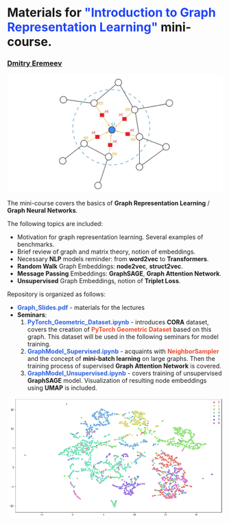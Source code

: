 # Materials for <font color=#1F45FC> "Introduction to Graph Representation Learning" </font> mini-course.

### <a href="https://github.com/d-eremeev/">Dmitry Eremeev</a>
<img src="Seminars/pictures/MP.jpg" width=700>

The mini-course covers the basics of **Graph Representation Learning** / **Graph Neural Networks**. 

The following topics are included:
- Motivation for graph representation learning. Several examples of benchmarks.
- Brief review of graph and matrix theory, notion of embeddings.
- Necessary **NLP** models reminder: from **word2vec** to **Transformers**. 
- **Random Walk** Graph Embeddings: **node2vec**, **struct2vec**.
- **Message Passing** Embeddings: **GraphSAGE**, **Graph Attention Network**.
- **Unsupervised** Graph Embeddings, notion of **Triplet Loss**.

Repository is organized as follows:
- <font color=#2B60DE>**Graph_Slides.pdf** </font> - materials for the lectures
- **Seminars**:
    1. <font color=#2B60DE>**PyTorch_Geometric_Dataset.ipynb**</font> - introduces **CORA** dataset, covers the creation of <font color=#EE4C2C>**PyTorch Geometric Dataset**</font> based on this graph. This dataset will be used in the following seminars for model training.
    2. <font color=#2B60DE>**GraphModel_Supervised.ipynb**</font> - acquaints with <font color=#EE4C2C>**NeighborSampler**</font> and the concept of **mini-batch learning** on large graphs. Then the training process of supervised **Graph Attention Network** is covered.
    3. <font color=#2B60DE>**GraphModel_Unsupervised.ipynb**</font> - covers training of unsupervised **GraphSAGE** model. Visualization of resulting node embeddings using **UMAP** is included.
  
<img src="Seminars/pictures/CORA embeddings.png" width=700>
